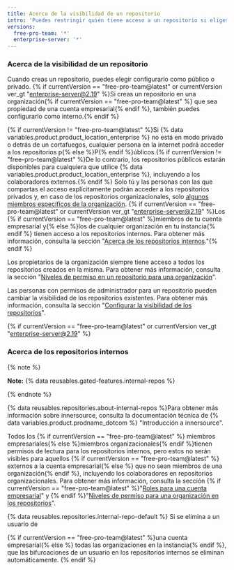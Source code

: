 ```yaml
---
title: Acerca de la visibilidad de un repositorio
intro: 'Puedes restringir quién tiene acceso a un repositorio si eliges su visibilidad: {% if currentVersion == "free-pro-team@latest" or currentVersion ver_gt "enterprise-server@2.19" %}pública, interna, o privada{% else %} pública o privada{% endif %}.'
versions:
  free-pro-team: '*'
  enterprise-server: '*'
---
```


### Acerca de la visibilidad de un repositorio

Cuando creas un repositorio, puedes elegir configurarlo como público o privado. {% if currentVersion == "free-pro-team@latest" or currentVersion ver_gt "enterprise-server@2.19" %}Si creas un repositorio en una organización{% if currentVersion == "free-pro-team@latest" %} que sea propiedad de una cuenta empresarial{% endif %}, también puedes configurarlo como interno.{% endif %}

{% if currentVersion != "free-pro-team@latest" %}Si {% data variables.product.product_location_enterprise %} no está en modo privado o detrás de un cortafuegos, cualquier persona en la internet podrá acceder a los repositorios p{% else %}P{% endif %}úblicos.{% if currentVersion != "free-pro-team@latest" %}De lo contrario, los repositorios públicos estarán disponibles para cualquiera que utilice {% data variables.product.product_location_enterprise %}, incluyendo a los colaboradores externos.{% endif %} Solo tú y las personas con las que compartas el acceso explícitamente podrán acceder a los repositorios privados y, en caso de los repositorios organizacionales, solo [algunos miembros específicos de la organización](/github/setting-up-and-managing-organizations-and-teams/repository-permission-levels-for-an-organization). {% if currentVersion == "free-pro-team@latest" or currentVersion ver_gt "enterprise-server@2.19" %}Los {% if currentVersion == "free-pro-team@latest" %}miembros de tu cuenta empresarial y{% else %}los de cualquier organización en tu instancia{% endif %} tienen acceso a los repositorios internos. Para obtener más información, consulta la sección "[Acerca de los repositorios internos](#about-internal-repositories)."{% endif %}

Los propietarios de la organización siempre tiene acceso a todos los repositorios creados en la misma. Para obtener más información, consulta la sección "[Niveles de permiso en un repositorio para una organización](/github/setting-up-and-managing-organizations-and-teams/repository-permission-levels-for-an-organization)".

Las personas con permisos de administrador para un repositorio pueden cambiar la visibilidad de los repositorios existentes. Para obtener más información, consulta la sección "[Configurar la visibilidad de los repositorios](/github/administering-a-repository/setting-repository-visibility)".

{% if currentVersion == "free-pro-team@latest" or currentVersion ver_gt "enterprise-server@2.19" %}
### Acerca de los repositorios internos

{% note %}

**Note:** {% data reusables.gated-features.internal-repos %}

{% endnote %}

{% data reusables.repositories.about-internal-repos %}Para obtener más información sobre innersource, consulta la documentación técnica de {% data variables.product.prodname_dotcom %} "Introducción a innersource".

Todos los {% if currentVersion == "free-pro-team@latest" %} miembros empresariales{% else %}miembros organizacionales{% endif %}tienen permisos de lectura para los repositorios internos, pero estos no serán visibles para aquellos {% if currentVersion == "free-pro-team@latest" %} externos a la cuenta empresarial{% else %} que no sean miembros de una organización{% endif %}, incluyendo los colaboradores en repositorios organizacionales. Para obtener más información, consulta la sección {% if currentVersion == "free-pro-team@latest" %}"[Roles para una cuenta empresarial](/articles/roles-for-an-enterprise-account#enterprise-members)" y {% endif %}"[Niveles de permiso para una organización en los repositorios](/articles/repository-permission-levels-for-an-organization)".

{% data reusables.repositories.internal-repo-default %}
Si se elimina a un usuario de

{% if currentVersion == "free-pro-team@latest" %}una cuenta empresarial{% else %} todas las organizaciones en la instancia{% endif %}, que las bifurcaciones de un usuario en los repositorios internos se eliminan automáticamente.
{% endif %}
